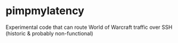 pimpmylatency
=============

Experimental code that can route World of Warcraft traffic over SSH (historic &amp; probably non-functional)
